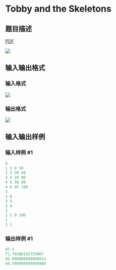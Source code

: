 # Tobby and the Skeletons

## 题目描述

[problemUrl]: https://uva.onlinejudge.org/index.php?option=com_onlinejudge&Itemid=8&category=871&page=show_problem&problem=5103

[PDF](https://uva.onlinejudge.org/external/131/p13192.pdf)

![](https://cdn.luogu.com.cn/upload/vjudge_pic/UVA13192/5ee48c36c5e907fa91c6b6439173ed6fd0fc3f1c.png)

## 输入输出格式

### 输入格式

![](https://cdn.luogu.com.cn/upload/vjudge_pic/UVA13192/461ce927644fb2290e4cc2c617fc161689f201be.png)

### 输出格式

![](https://cdn.luogu.com.cn/upload/vjudge_pic/UVA13192/9413fcbea778a97a188da65346f460a0c35a0556.png)

## 输入输出样例

### 输入样例 #1

```cpp
6
1 2 0 50
2 3 30 40
2 4 10 80
4 5 50 90
4 6 95 100
3
1 6
3 5
2 4
2
1 2 0 100
1
2 1
```


### 输出样例 #1

```cpp
97.5
71.70388182755067
45.000000000000014
49.999999999999986
```


